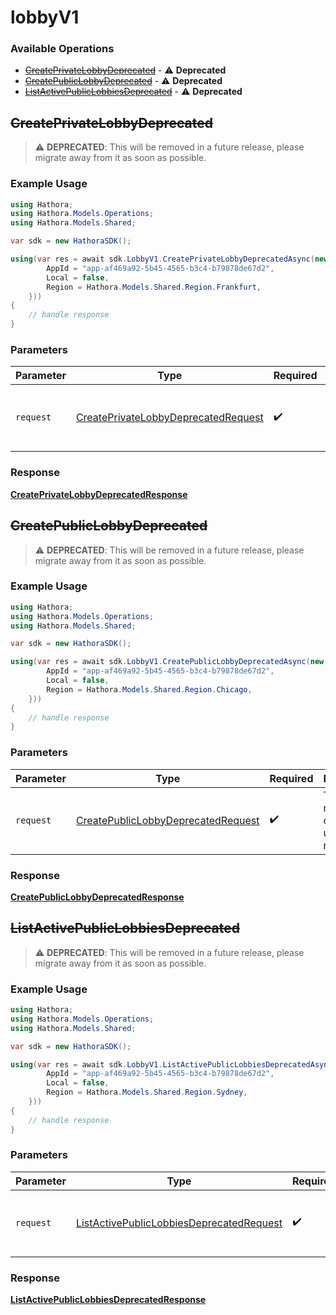 # lobbyV1

### Available Operations

* [~~CreatePrivateLobbyDeprecated~~](#createprivatelobbydeprecated) - :warning: **Deprecated**
* [~~CreatePublicLobbyDeprecated~~](#createpubliclobbydeprecated) - :warning: **Deprecated**
* [~~ListActivePublicLobbiesDeprecated~~](#listactivepubliclobbiesdeprecated) - :warning: **Deprecated**

## ~~CreatePrivateLobbyDeprecated~~

> :warning: **DEPRECATED**: This will be removed in a future release, please migrate away from it as soon as possible.

### Example Usage

```csharp
using Hathora;
using Hathora.Models.Operations;
using Hathora.Models.Shared;

var sdk = new HathoraSDK();

using(var res = await sdk.LobbyV1.CreatePrivateLobbyDeprecatedAsync(new CreatePrivateLobbyDeprecatedRequest() {
        AppId = "app-af469a92-5b45-4565-b3c4-b79878de67d2",
        Local = false,
        Region = Hathora.Models.Shared.Region.Frankfurt,
    }))
{
    // handle response
}
```

### Parameters

| Parameter                                                                                             | Type                                                                                                  | Required                                                                                              | Description                                                                                           |
| ----------------------------------------------------------------------------------------------------- | ----------------------------------------------------------------------------------------------------- | ----------------------------------------------------------------------------------------------------- | ----------------------------------------------------------------------------------------------------- |
| `request`                                                                                             | [CreatePrivateLobbyDeprecatedRequest](../../Models/Operations/CreatePrivateLobbyDeprecatedRequest.md) | :heavy_check_mark:                                                                                    | The request object to use for the request.                                                            |


### Response

**[CreatePrivateLobbyDeprecatedResponse](../../Models/LobbyV1/CreatePrivateLobbyDeprecatedResponse.md)**


## ~~CreatePublicLobbyDeprecated~~

> :warning: **DEPRECATED**: This will be removed in a future release, please migrate away from it as soon as possible.

### Example Usage

```csharp
using Hathora;
using Hathora.Models.Operations;
using Hathora.Models.Shared;

var sdk = new HathoraSDK();

using(var res = await sdk.LobbyV1.CreatePublicLobbyDeprecatedAsync(new CreatePublicLobbyDeprecatedRequest() {
        AppId = "app-af469a92-5b45-4565-b3c4-b79878de67d2",
        Local = false,
        Region = Hathora.Models.Shared.Region.Chicago,
    }))
{
    // handle response
}
```

### Parameters

| Parameter                                                                                           | Type                                                                                                | Required                                                                                            | Description                                                                                         |
| --------------------------------------------------------------------------------------------------- | --------------------------------------------------------------------------------------------------- | --------------------------------------------------------------------------------------------------- | --------------------------------------------------------------------------------------------------- |
| `request`                                                                                           | [CreatePublicLobbyDeprecatedRequest](../../Models/Operations/CreatePublicLobbyDeprecatedRequest.md) | :heavy_check_mark:                                                                                  | The request object to use for the request.                                                          |


### Response

**[CreatePublicLobbyDeprecatedResponse](../../Models/LobbyV1/CreatePublicLobbyDeprecatedResponse.md)**


## ~~ListActivePublicLobbiesDeprecated~~

> :warning: **DEPRECATED**: This will be removed in a future release, please migrate away from it as soon as possible.

### Example Usage

```csharp
using Hathora;
using Hathora.Models.Operations;
using Hathora.Models.Shared;

var sdk = new HathoraSDK();

using(var res = await sdk.LobbyV1.ListActivePublicLobbiesDeprecatedAsync(new ListActivePublicLobbiesDeprecatedRequest() {
        AppId = "app-af469a92-5b45-4565-b3c4-b79878de67d2",
        Local = false,
        Region = Hathora.Models.Shared.Region.Sydney,
    }))
{
    // handle response
}
```

### Parameters

| Parameter                                                                                                       | Type                                                                                                            | Required                                                                                                        | Description                                                                                                     |
| --------------------------------------------------------------------------------------------------------------- | --------------------------------------------------------------------------------------------------------------- | --------------------------------------------------------------------------------------------------------------- | --------------------------------------------------------------------------------------------------------------- |
| `request`                                                                                                       | [ListActivePublicLobbiesDeprecatedRequest](../../Models/Operations/ListActivePublicLobbiesDeprecatedRequest.md) | :heavy_check_mark:                                                                                              | The request object to use for the request.                                                                      |


### Response

**[ListActivePublicLobbiesDeprecatedResponse](../../Models/LobbyV1/ListActivePublicLobbiesDeprecatedResponse.md)**

